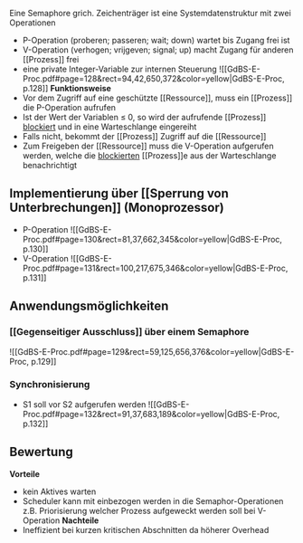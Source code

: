 Eine Semaphore grich. Zeichenträger ist eine Systemdatenstruktur mit zwei Operationen
- P-Operation (proberen; passeren; wait; down) wartet bis Zugang frei ist
- V-Operation (verhogen; vrijgeven; signal; up) macht Zugang für anderen [[Prozess]] frei
- eine private Integer-Variable zur internen Steuerung
![[GdBS-E-Proc.pdf#page=128&rect=94,42,650,372&color=yellow|GdBS-E-Proc, p.128]]
**Funktionsweise**
- Vor dem Zugriff auf eine geschützte [[Ressource]], muss ein [[Prozess]] die P-Operation aufrufen 
- Ist der Wert der Variablen $\le$ 0, so wird der aufrufende [[Prozess]] [blockiert](Prozesszustand.md) und in eine Warteschlange eingereiht 
- Falls nicht, bekommt der [[Prozess]] Zugriff auf die [[Ressource]] 
- Zum Freigeben der [[Ressource]] muss die V-Operation aufgerufen werden, welche die [blockierten](Prozesszustand.md) [[Prozess]]e aus der Warteschlange benachrichtigt
## Implementierung über [[Sperrung von Unterbrechungen]] (Monoprozessor)
- P-Operation
![[GdBS-E-Proc.pdf#page=130&rect=81,37,662,345&color=yellow|GdBS-E-Proc, p.130]]
- V-Operation
![[GdBS-E-Proc.pdf#page=131&rect=100,217,675,346&color=yellow|GdBS-E-Proc, p.131]]
## Anwendungsmöglichkeiten
### [[Gegenseitiger Ausschluss]] über einem Semaphore
![[GdBS-E-Proc.pdf#page=129&rect=59,125,656,376&color=yellow|GdBS-E-Proc, p.129]]

### Synchronisierung
- S1 soll vor S2 aufgerufen werden
![[GdBS-E-Proc.pdf#page=132&rect=91,37,683,189&color=yellow|GdBS-E-Proc, p.132]]
## Bewertung
**Vorteile**
- kein Aktives warten
- Scheduler kann mit einbezogen werden in die Semaphor-Operationen z.B. Priorisierung welcher Prozess aufgeweckt werden soll bei V-Operation
**Nachteile**
- Ineffizient bei kurzen kritischen Abschnitten da höherer Overhead